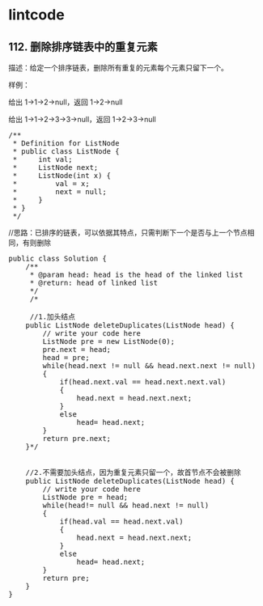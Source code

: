 # lintcode #
## 112. 删除排序链表中的重复元素 ##

描述：给定一个排序链表，删除所有重复的元素每个元素只留下一个。

样例：

给出 1->1->2->null，返回 1->2->null

给出 1->1->2->3->3->null，返回 1->2->3->null
<pre>
/**
 * Definition for ListNode
 * public class ListNode {
 *     int val;
 *     ListNode next;
 *     ListNode(int x) {
 *         val = x;
 *         next = null;
 *     }
 * }
 */</pre>

//思路：已排序的链表，可以依据其特点，只需判断下一个是否与上一个节点相同，有则删除
<pre>
public class Solution {
    /**
     * @param head: head is the head of the linked list
     * @return: head of linked list
     */
     /*
     
     //1.加头结点
    public ListNode deleteDuplicates(ListNode head) {
        // write your code here
        ListNode pre = new ListNode(0);
        pre.next = head;
        head = pre;
        while(head.next != null && head.next.next != null)
        {
            if(head.next.val == head.next.next.val)
            {
                head.next = head.next.next;
            }
            else
                head= head.next;
        }
        return pre.next;
    }*/
    
    
    //2.不需要加头结点，因为重复元素只留一个，故首节点不会被删除
    public ListNode deleteDuplicates(ListNode head) {
        // write your code here
        ListNode pre = head;
        while(head!= null && head.next != null)
        {
            if(head.val == head.next.val)
            {
                head.next = head.next.next;
            }
            else
                head= head.next;
        }
        return pre;
    }
}</pre>
